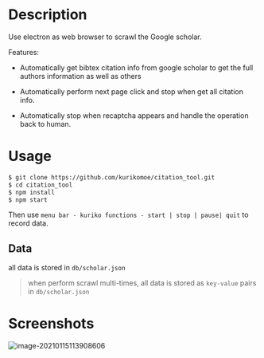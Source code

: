 # Description

Use electron as web browser to scrawl the Google scholar.

Features:

- Automatically get bibtex citation info from google scholar to get the full authors information as well as others

- Automatically perform next page click and stop when get all citation info.
- Automatically stop when recaptcha appears and handle the operation back to human.



# Usage

```bash
$ git clone https://github.com/kurikomoe/citation_tool.git
$ cd citation_tool
$ npm install
$ npm start
```

Then use `menu bar - kuriko functions - start | stop | pause| quit` to record data.

## Data

all data is stored in `db/scholar.json` 

> when perform scrawl multi-times, all data is stored as `key-value` pairs in `db/scholar.json`

# Screenshots
![image-20210115113908606](https://kurikomoe-1300672427.image.myqcloud.com/images/image-20210115113908606.png)
